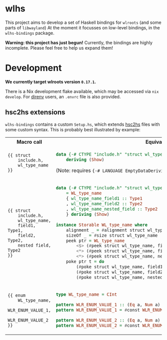# wlhs

This project aims to develop a set of Haskell bindings for `wlroots`
  (and some parts of `libwayland`)
At the moment it focusses on low-level bindings, in the `wlhs-bindings` package.

**Warning: this project has just begun!**
Currently, the bindings are highly incomplete.
Please feel free to help us expand them!

# Development

**We currently target wlroots version `0.17.1`.**

There is a Nix development flake available, which may be accessed via `nix develop`.
For [direnv][ghub:direnv] users, an `.envrc` file is also provided.

[ghub:direnv]: https://github.com/direnv/direnv

## hsc2hs extensions

`wlhs-bindings` contains a custom `Setup.hs`,
  which extends [hsc2hs](https://github.com/haskell/hsc2hs) files with some custom syntax.
This is probably best illustrated by example:

<table>
<tr>
<th>Macro call</th>
<th>Equivalent to</th>
</tr>
<tr>
<td>

```
{{ struct
    include.h,
    wl_type_name
}}
```

</td>
<td>

```hs
data {-# CTYPE "include.h" "struct wl_type_name" #-} WL_type_name
    deriving (Show)
```

(Note: requires `{-# LANGUAGE EmptyDataDeriving #-}`)

</td>
</tr>
<td>

```
{{ struct
    include.h,
    wl_type_name,
    field1, Type1,
    field2, Type2,
    nested field, Type2
}}
```

</td>
<td>

```hs
data {-# CTYPE "include.h" "struct wl_type_name" #-} WL_type_name
    = WL_type_name
    { wl_type_name_field1 :: Type1
    , wl_type_name_field2 :: Type2
    , wl_type_name_nested_field :: Type2
    } deriving (Show)
    
instance Storable WL_type_name where
    alignment _ = #alignment struct wl_type_name
    sizeOf _ = #size struct wl_type_name
    peek ptr = WL_type_name
        <$> (#peek struct wl_type_name, field1) ptr
        <*> (#peek struct wl_type_name, field2) ptr
        <*> (#peek struct wl_type_name, nested.field) ptr
    poke ptr t = do
        (#poke struct wl_type_name, field1) ptr (wl_type_name_field1 t)
        (#poke struct wl_type_name, field2) ptr (wl_type_name_field2 t)
        (#poke struct wl_type_name, nested.field) ptr (wl_type_name_nested_field t)
```

</td>
</tr>
<tr>
<td>

```
{{ enum
    WL_type_name,
    WLR_ENUM_VALUE_1,
    WLR_ENUM_VALUE_2
}}
```

</td>
<td>

```hs
type WL_type_name = CInt

pattern WLR_ENUM_VALUE_1 :: (Eq a, Num a) => a
pattern WLR_ENUM_VALUE_1 = #const WLR_ENUM_VALUE_1 

pattern WLR_ENUM_VALUE_2 :: (Eq a, Num a) => a
pattern WLR_ENUM_VALUE_2 = #const WLR_ENUM_VALUE_2 
```

</td>
</tr>
</table>
